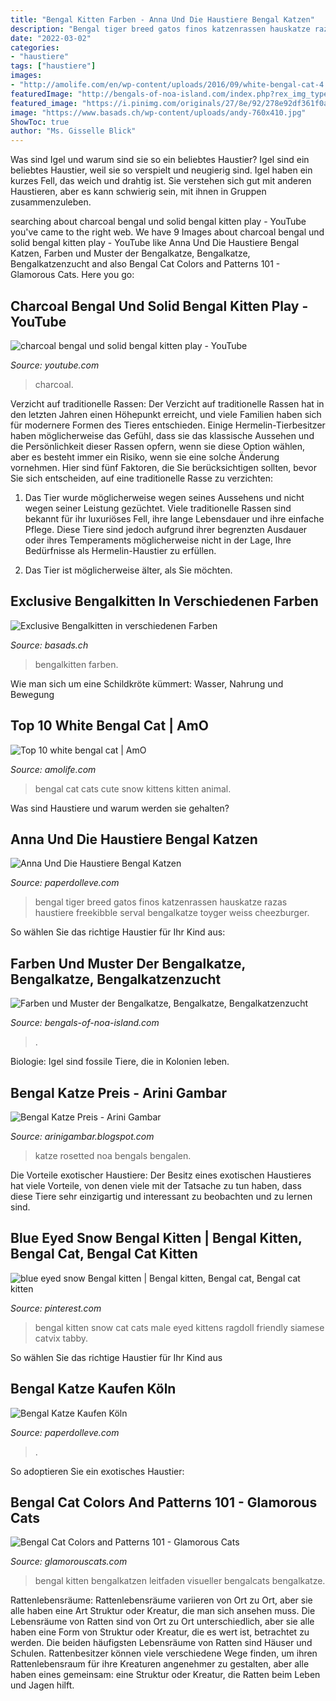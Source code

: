 ```yaml
---
title: "Bengal Kitten Farben - Anna Und Die Haustiere Bengal Katzen"
description: "Bengal tiger breed gatos finos katzenrassen hauskatze razas haustiere freekibble serval bengalkatze toyger weiss cheezburger"
date: "2022-03-02"
categories:
- "haustiere"
tags: ["haustiere"]
images:
- "http://amolife.com/en/wp-content/uploads/2016/09/white-bengal-cat-4.jpg"
featuredImage: "http://bengals-of-noa-island.com/index.php?rex_img_type=voll_voll&amp;rex_img_file=bildschirmfoto_2020-07-09_um_17.12.35.png"
featured_image: "https://i.pinimg.com/originals/27/8e/92/278e92df361f0af500f19478ad7a1401.jpg"
image: "https://www.basads.ch/wp-content/uploads/andy-760x410.jpg"
ShowToc: true
author: "Ms. Gisselle Blick"
---
```



Was sind Igel und warum sind sie so ein beliebtes Haustier?
Igel sind ein beliebtes Haustier, weil sie so verspielt und neugierig sind. Igel haben ein kurzes Fell, das weich und drahtig ist. Sie verstehen sich gut mit anderen Haustieren, aber es kann schwierig sein, mit ihnen in Gruppen zusammenzuleben.

	

		
searching about charcoal bengal und solid bengal kitten play - YouTube you've came to the right web. We have 9 Images about charcoal bengal und solid bengal kitten play - YouTube like Anna Und Die Haustiere Bengal Katzen, Farben und Muster der Bengalkatze, Bengalkatze, Bengalkatzenzucht and also Bengal Cat Colors and Patterns 101 - Glamorous Cats. Here you go:
		
    
## Charcoal Bengal Und Solid Bengal Kitten Play - YouTube

<img loading=lazy src="https://i.ytimg.com/vi/SbAy1JA6AYY/maxresdefault.jpg" onerror="this.onerror=null;this.src='https://tse2.mm.bing.net/th?id=OIP.oZtNfgAep9HIAlDvG-LHpwHaEK&amp;pid=15.1';" alt="charcoal bengal und solid bengal kitten play - YouTube">

_Source: youtube.com_

>charcoal. 

	

Verzicht auf traditionelle Rassen:
Der Verzicht auf traditionelle Rassen hat in den letzten Jahren einen Höhepunkt erreicht, und viele Familien haben sich für modernere Formen des Tieres entschieden. Einige Hermelin-Tierbesitzer haben möglicherweise das Gefühl, dass sie das klassische Aussehen und die Persönlichkeit dieser Rassen opfern, wenn sie diese Option wählen, aber es besteht immer ein Risiko, wenn sie eine solche Änderung vornehmen. Hier sind fünf Faktoren, die Sie berücksichtigen sollten, bevor Sie sich entscheiden, auf eine traditionelle Rasse zu verzichten:
1. Das Tier wurde möglicherweise wegen seines Aussehens und nicht wegen seiner Leistung gezüchtet. Viele traditionelle Rassen sind bekannt für ihr luxuriöses Fell, ihre lange Lebensdauer und ihre einfache Pflege. Diese Tiere sind jedoch aufgrund ihrer begrenzten Ausdauer oder ihres Temperaments möglicherweise nicht in der Lage, Ihre Bedürfnisse als Hermelin-Haustier zu erfüllen.

2. Das Tier ist möglicherweise älter, als Sie möchten.

    
## Exclusive Bengalkitten In Verschiedenen Farben

<img loading=lazy src="https://www.basads.ch/wp-content/uploads/andy-760x410.jpg" onerror="this.onerror=null;this.src='https://tse2.mm.bing.net/th?id=OIP.MRzqJItc2UXrW4nDH9lZTwHaD_&amp;pid=15.1';" alt="Exclusive Bengalkitten in verschiedenen Farben">

_Source: basads.ch_

>bengalkitten farben. 

	

Wie man sich um eine Schildkröte kümmert: Wasser, Nahrung und Bewegung

    
## Top 10 White Bengal Cat | AmO

<img loading=lazy src="http://amolife.com/en/wp-content/uploads/2016/09/white-bengal-cat-4.jpg" onerror="this.onerror=null;this.src='https://tse1.mm.bing.net/th?id=OIP.ZkmAKTVhkuAAAGXdkhkx_QHaIA&amp;pid=15.1';" alt="Top 10 white bengal cat | AmO">

_Source: amolife.com_

>bengal cat cats cute snow kittens kitten animal. 

	

Was sind Haustiere und warum werden sie gehalten?

    
## Anna Und Die Haustiere Bengal Katzen

<img loading=lazy src="https://i.pinimg.com/564x/5c/f4/6e/5cf46ebb55e53521f3273142c554e44d.jpg" onerror="this.onerror=null;this.src='https://tse4.mm.bing.net/th?id=OIP.73apc6QlffOkRIM2kU7avgHaJ4&amp;pid=15.1';" alt="Anna Und Die Haustiere Bengal Katzen">

_Source: paperdolleve.com_

>bengal tiger breed gatos finos katzenrassen hauskatze razas haustiere freekibble serval bengalkatze toyger weiss cheezburger. 

	

So wählen Sie das richtige Haustier für Ihr Kind aus:

    
## Farben Und Muster Der Bengalkatze, Bengalkatze, Bengalkatzenzucht

<img loading=lazy src="http://bengals-of-noa-island.com/index.php?rex_img_type=voll_voll&amp;rex_img_file=bildschirmfoto_2020-07-09_um_17.12.35.png" onerror="this.onerror=null;this.src='https://tse3.mm.bing.net/th?id=OIP.Uia_GFI2_kE4UBzkJJNC5wHaEK&amp;pid=15.1';" alt="Farben und Muster der Bengalkatze, Bengalkatze, Bengalkatzenzucht">

_Source: bengals-of-noa-island.com_

>. 

	

Biologie: Igel sind fossile Tiere, die in Kolonien leben.

    
## Bengal Katze Preis - Arini Gambar

<img loading=lazy src="http://bengals-of-noa-island.com/index.php?rex_img_type=galerie_thumb&amp;rex_img_file=p1100291.jpg" onerror="this.onerror=null;this.src='https://tse1.mm.bing.net/th?id=OIP.J9mlPP838FLU-wLkQW3nmQHaLJ&amp;pid=15.1';" alt="Bengal Katze Preis - Arini Gambar">

_Source: arinigambar.blogspot.com_

>katze rosetted noa bengals bengalen. 

	

Die Vorteile exotischer Haustiere: Der Besitz eines exotischen Haustieres hat viele Vorteile, von denen viele mit der Tatsache zu tun haben, dass diese Tiere sehr einzigartig und interessant zu beobachten und zu lernen sind.

    
## Blue Eyed Snow Bengal Kitten | Bengal Kitten, Bengal Cat, Bengal Cat Kitten

<img loading=lazy src="https://i.pinimg.com/originals/27/8e/92/278e92df361f0af500f19478ad7a1401.jpg" onerror="this.onerror=null;this.src='https://tse4.mm.bing.net/th?id=OIP._ns8ss24z5lu0Swg7YD3-QHaJ4&amp;pid=15.1';" alt="blue eyed snow Bengal kitten | Bengal kitten, Bengal cat, Bengal cat kitten">

_Source: pinterest.com_

>bengal kitten snow cat cats male eyed kittens ragdoll friendly siamese catvix tabby. 

	

So wählen Sie das richtige Haustier für Ihr Kind aus

    
## Bengal Katze Kaufen Köln

<img loading=lazy src="https://i0.wp.com/www.foxone.de/wp-content/uploads/2014/05/IMG_6336.jpg" onerror="this.onerror=null;this.src='https://tse4.mm.bing.net/th?id=OIP.fE6N7Ophfu3eaGjKTDsqVgHaLH&amp;pid=15.1';" alt="Bengal Katze Kaufen Köln">

_Source: paperdolleve.com_

>. 

	

So adoptieren Sie ein exotisches Haustier:

    
## Bengal Cat Colors And Patterns 101 - Glamorous Cats

<img loading=lazy src="https://glamorouscats.com/wp-content/uploads/2019/12/bengal-cat-colors.jpg" onerror="this.onerror=null;this.src='https://tse1.mm.bing.net/th?id=OIP.uU5K9UbLjLbUuNMhow3KYgHaG2&amp;pid=15.1';" alt="Bengal Cat Colors and Patterns 101 - Glamorous Cats">

_Source: glamorouscats.com_

>bengal kitten bengalkatzen leitfaden visueller bengalcats bengalkatze. 

	

Rattenlebensräume: Rattenlebensräume variieren von Ort zu Ort, aber sie alle haben eine Art Struktur oder Kreatur, die man sich ansehen muss.
Die Lebensräume von Ratten sind von Ort zu Ort unterschiedlich, aber sie alle haben eine Form von Struktur oder Kreatur, die es wert ist, betrachtet zu werden. Die beiden häufigsten Lebensräume von Ratten sind Häuser und Schulen. Rattenbesitzer können viele verschiedene Wege finden, um ihren Rattenlebensraum für ihre Kreaturen angenehmer zu gestalten, aber alle haben eines gemeinsam: eine Struktur oder Kreatur, die Ratten beim Leben und Jagen hilft.

